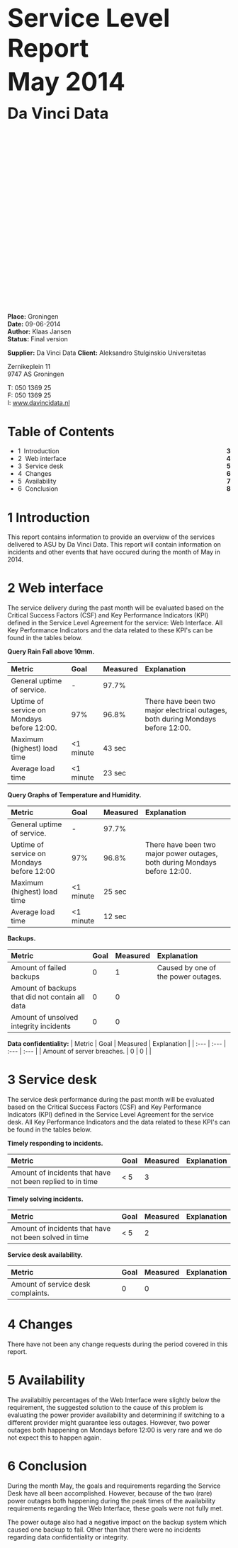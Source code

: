 <h1 style="font-size:4em">Service Level Report</h1>
<h2 style="font-size:4em;margin-top:-30px">May 2014</h2>
<h2 style="font-size:2.5em;margin:-30px 0 430px">Da Vinci Data</h2>

__Place:__ Groningen  
__Date:__ 09-06-2014  
__Author:__ Klaas Jansen  
__Status:__ Final version  

__Supplier:__ Da Vinci Data
__Client:__ Aleksandro Stulginskio Universitetas

Zernikeplein 11  
9747 AS Groningen  

T: 050 1369 25  
F: 050 1369 25  
I: www.davincidata.nl  

# Table of Contents

- 1 &nbsp;Introduction		<span style="float:right;font-weight:bold">3</span>
- 2 &nbsp;Web interface		<span style="float:right;font-weight:bold">4</span>
- 3 &nbsp;Service desk		<span style="float:right;font-weight:bold">5</span>
- 4 &nbsp;Changes			<span style="float:right;font-weight:bold">6</span>
- 5 &nbsp;Availability		<span style="float:right;font-weight:bold">7</span>
- 6 &nbsp;Conclusion		<span style="float:right;font-weight:bold">8</span>

# 1 Introduction

This report contains information to provide an overview of the services delivered to ASU by Da Vinci Data. This report will contain information on incidents and other events that have occured during the month of May in 2014.

# 2 Web interface

The service delivery during the past month will be evaluated based on the Critical Success Factors (CSF) and Key Performance Indicators (KPI) defined in the Service Level Agreement for the service: Web Interface. All Key Performance Indicators and the data related to these KPI's can be found in the tables below.

__Query Rain Fall above 10mm.__

| Metric                                     | Goal      | Measured      | Explanation                                                                     |
| :----------                                | :---      | :------------ | :----------                                                                     |
| General uptime of service.                 | -         | 97.7%         |                                                                                 |
| Uptime of service on Mondays before 12:00. | 97%       | 96.8%         | There have been two major electrical outages, both during Mondays before 12:00. |
| Maximum (highest) load time                | <1 minute | 43 sec        |                                                                                 |
| Average load time                          | <1 minute | 23 sec        |                                                                                 |

__Query Graphs of Temperature and Humidity.__

| Metric                                    | Goal      | Measured      | Explanation                                                                |
| :----------                               | :---      | :------------ | :----------                                                                |
| General uptime of service.                | -         | 97.7%         |                                                                            |
| Uptime of service on Mondays before 12:00 | 97%       | 96.8%         | There have been two major power outages, both during Mondays before 12:00. |
| Maximum (highest) load time               | <1 minute | 25 sec        |                                                                            |
| Average load time                         | <1 minute | 12 sec        |                                                                            |

__Backups.__

| Metric                                          | Goal  | Measured | Explanation                         |
| :----                                           | :---- | :----    | :----                               |
| Amount of failed backups                        | 0     | 1        | Caused by one of the power outages. |
| Amount of backups that did not contain all data | 0     | 0        |                                     |
| Amount of unsolved integrity incidents          | 0     | 0        |                                     |

__Data confidentiality:__
| Metric                     | Goal | Measured | Explanation |
| :---                       | :--- | :---     | :---        |
| Amount of server breaches. | 0    | 0        |             |

# 3 Service desk

The service desk performance during the past month will be evaluated based on the Critical Success Factors (CSF) and Key Performance Indicators (KPI) defined in the Service Level Agreement for the service desk. All Key Performance Indicators and the data related to these KPI's can be found in the tables below.

__Timely responding to incidents.__

| Metric                                                    | Goal | Measured      | Explanation |
| :----------                                               | :--- | :------------ | :---------- |
| Amount of incidents that have not been replied to in time | < 5  | 3             |             |

__Timely solving incidents.__

| Metric                                                | Goal | Measured      | Explanation |
| :----------                                           | :--  | :------------ | :---------- |
| Amount of incidents that have not been solved in time | < 5  | 2             |             |

__Service desk availability.__

| Metric                             | Goal | Measured      | Explanation |
| :----------                        | :--  | :------------ | :---------- |
| Amount of service desk complaints. | 0    | 0             |             |

# 4 Changes

There have not been any change requests during the period covered in this report.

# 5 Availability

The availabiltiy percentages of the Web Interface were slightly below the requirement, the suggested solution to the cause of this problem is evaluating the power provider availability and determining if switching to a different provider might guarantee less outages. However, two power outages both happening on Mondays before 12:00 is very rare and we do not expect this to happen again.

# 6 Conclusion

During the month May, the goals and requirements regarding the Service Desk have all been accomplished. However, because of the two (rare) power outages both happening during the peak times of the availability requirements regarding the Web Interface, these goals were not fully met. 

The power outage also had a negative impact on the backup system which caused one backup to fail. Other than that there were no incidents regarding data confidentiality or integrity.

